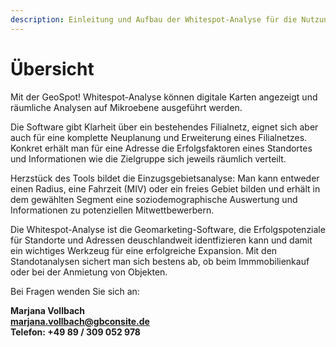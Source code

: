 ```yaml
---
description: Einleitung und Aufbau der Whitespot-Analyse für die Nutzung in der Expansion und Standortanalyse
---
```


# Übersicht 

Mit der GeoSpot! Whitespot-Analyse können digitale Karten angezeigt und räumliche Analysen auf Mikroebene ausgeführt werden.

Die Software gibt Klarheit über ein bestehendes Filialnetz, eignet sich aber auch für eine komplette Neuplanung und Erweiterung eines Filialnetzes. Konkret erhält man für eine Adresse die Erfolgsfaktoren eines Standortes und Informationen wie die Zielgruppe sich jeweils räumlich verteilt.

Herzstück des Tools bildet die Einzugsgebietsanalyse: Man kann entweder einen Radius, eine Fahrzeit (MIV) oder ein freies Gebiet bilden und erhält in dem gewählten Segment eine soziodemographische Auswertung und Informationen zu potenziellen Mitwettbewerbern.

Die Whitespot-Analyse ist die Geomarketing-Software, die Erfolgspotenziale für Standorte und Adressen deuschlandweit identfizieren kann und damit ein wichtiges Werkzeug für eine erfolgreiche Expansion. Mit den Standotanalysen sichert man sich bestens ab, ob beim Immmobilienkauf oder bei der Anmietung von Objekten. 



Bei Fragen wenden Sie sich an:

**Marjana Vollbach<br>
[marjana.vollbach@gbconsite.de](mailto:marjana.vollbach@gbconsite.de)<br>
Telefon: +49 89 / 309 052 978**
